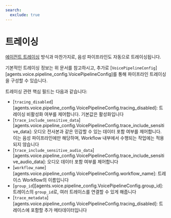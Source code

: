 ```yaml
---
search:
  exclude: true
---
```

# 트레이싱

[에이전트 트레이싱](../tracing.md) 방식과 마찬가지로, 음성 파이프라인도 자동으로 트레이싱됩니다.

기본적인 트레이싱 정보는 위 문서를 참고하시고, 추가로 [`VoicePipelineConfig`][agents.voice.pipeline_config.VoicePipelineConfig]를 통해 파이프라인 트레이싱을 구성할 수 있습니다.

트레이싱 관련 핵심 필드는 다음과 같습니다:

- [`tracing_disabled`][agents.voice.pipeline_config.VoicePipelineConfig.tracing_disabled]: 트레이싱 비활성화 여부를 제어합니다. 기본값은 활성화입니다
- [`trace_include_sensitive_data`][agents.voice.pipeline_config.VoicePipelineConfig.trace_include_sensitive_data]: 오디오 전사본과 같은 민감할 수 있는 데이터 포함 여부를 제어합니다. 이는 음성 파이프라인에만 해당하며, Workflow 내부에서 수행되는 작업에는 적용되지 않습니다
- [`trace_include_sensitive_audio_data`][agents.voice.pipeline_config.VoicePipelineConfig.trace_include_sensitive_audio_data]: 오디오 데이터 포함 여부를 제어합니다
- [`workflow_name`][agents.voice.pipeline_config.VoicePipelineConfig.workflow_name]: 트레이스 Workflow의 이름입니다
- [`group_id`][agents.voice.pipeline_config.VoicePipelineConfig.group_id]: 트레이스의 `group_id`로, 여러 트레이스를 연결할 수 있게 해줍니다
- [`trace_metadata`][agents.voice.pipeline_config.VoicePipelineConfig.tracing_disabled]: 트레이스에 포함할 추가 메타데이터입니다